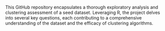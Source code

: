 This GitHub repository encapsulates a thorough exploratory analysis and clustering assessment of a seed dataset. Leveraging R, the project delves into several key questions, each contributing to a comprehensive understanding of the dataset and the efficacy of clustering algorithms.
